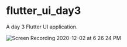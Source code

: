 # flutter_ui_day3

A day 3 Flutter UI application.

![Screen Recording 2020-12-02 at 6 26 24 PM](https://user-images.githubusercontent.com/64217477/100877015-34e0ff00-34ce-11eb-9ec1-bb4f5b2bd5d5.gif)

